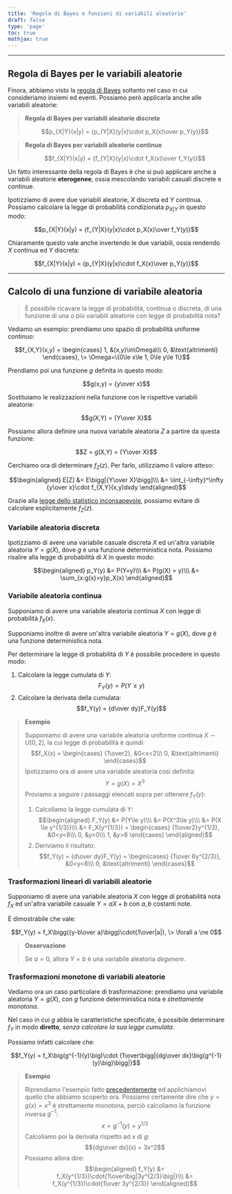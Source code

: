 ```yaml
---
title: 'Regola di Bayes e funzioni di variabili aleatorie'
draft: false
type: 'page'
toc: true
mathjax: true
---
```


---

## Regola di Bayes per le variabili aleatorie

Finora, abbiamo visto la [regola di Bayes](../conditional-prob#regola-di-bayes-e-inferenza) soltanto nel caso in cui consideriamo insiemi ed eventi. Possiamo però applicarla anche alle variabili aleatorie:

> **Regola di Bayes per variabili aleatorie discrete**
>
> $$p_{X|Y}(x|y) = {p_{Y|X}(y|x)\cdot p_X(x)\over p_Y(y)}$$

> **Regola di Bayes per variabili aleatorie continue**
>
> $$f_{X|Y}(x|y) = {f_{Y|X}(y|x)\cdot f_X(x)\over f_Y(y)}$$

Un fatto interessante della regola di Bayes è che si può applicare anche a variabili aleatorie **eterogenee**, ossia mescolando variabili casuali discrete e continue.

Ipotizziamo di avere due variabili aleatorie, $X$ discreta ed $Y$ continua. Possiamo calcolare la legge di probabilità condizionata $p_{X|Y}$ in questo modo:

$$p_{X|Y}(x|y) = {f_{Y|X}(y|x)\cdot p_X(x)\over f_Y(y)}$$

Chiaramente questo vale anche invertendo le due variabili, ossia rendendo $X$ continua ed $Y$ discreta:

$$f_{X|Y}(x|y) = {p_{Y|X}(y|x)\cdot f_X(x)\over p_Y(y)}$$

---

## Calcolo di una funzione di variabile aleatoria

> È possibile ricavare la legge di probabilità, continua o discreta, di una funzione di una o più variabili aleatorie con legge di probabilità nota?

Vediamo un esempio: prendiamo uno spazio di probabilità uniforme continuo:

$$f_{X,Y}(x,y) = \begin{cases}
1, &(x,y)\in\Omega\\\
0, &\text{altrimenti}
\end{cases}, \> \Omega=\{0\le x\le 1, 0\le y\le 1\}$$

Prendiamo poi una funzione $g$ definita in questo modo:

$$g(x,y) = {y\over x}$$

Sostituiamo le realizzazioni nella funzione con le rispettive variabili aleatorie:

$$g(X,Y) = {Y\over X}$$

Possiamo allora definire una nuova variabile aleatoria $Z$ a partire da questa funzione:

$$Z = g(X,Y) = {Y\over X}$$

Cerchiamo ora di determinare $f_Z(z)$. Per farlo, utilizziamo il valore atteso:

$$\begin{aligned}
E[Z] &= E\bigg[{Y\over X}\bigg]\\\
&= \iint_{-\infty}^\infty {y\over x}\cdot f_{X,Y}(x,y)dxdy
\end{aligned}$$

Grazie alla [legge dello statistico inconsapevole](../drv#proprietà-del-valore-atteso), possiamo evitare di calcolare esplicitamente $f_Z(z)$.

### Variabile aleatoria discreta

Ipotizziamo di avere una variabile casuale discreta $X$ ed un'altra variabile aleatoria $Y=g(X)$, dove $g$ è una funzione deterministica nota. Possiamo risalire alla legge di probabilità di $X$ in questo modo:

$$\begin{aligned}
p_Y(y) &= P(Y=y)\\\
&= P(g(X) = y)\\\
&= \sum_{x:g(x)=y}p_X(x)
\end{aligned}$$

### Variabile aleatoria continua

Supponiamo di avere una variabile aleatoria continua $X$ con legge di probabilità $f_X(x)$.

Supponiamo inoltre di avere un'altra variabile aleatoria $Y = g(X)$, dove $g$ è una funzione deterministica nota.

Per determinare la legge di probabilità di $Y$ è possibile procedere in questo modo:

1. Calcolare la legge cumulata di $Y$:$$F_Y(y) = P(Y \le y)$$
2. Calcolare la derivata della cumulata:$$f_Y(y) = {d\over dy}F_Y(y)$$

> **Esempio**
>
> Supponiamo di avere una variabile aleatoria uniforme continua $X\sim U[0,2]$, la cui legge di probabilità è quindi:
> $$f_X(x) = \begin{cases}
> {1\over2}, &0<x<2\\\
> 0, &\text{altrimenti}
> \end{cases}$$
> Ipotizziamo ora di avere una variabile aleatoria così definita:
> $$Y = g(X) = X^3$$
> Proviamo a seguire i passaggi elencati sopra per ottenere $f_Y(y)$:
> 1. Calcoliamo la legge cumulata di $Y$:$$\begin{aligned}
> F_Y(y) &= P(Y\le y)\\\
> &= P(X^3\le y)\\\
> &= P(X \le y^{1/3})\\\
> &= F_X(y^{1/3}) = \begin{cases}
> {1\over2}y^{1/3}, &0<y<8\\\
> 0, &y<0\\\
> 1, &y>8
> \end{cases}
> \end{aligned}$$
> 2. Deriviamo il risultato:$$f_Y(y) = {d\over dy}F_Y(y) = \begin{cases}
> {1\over 6y^{2/3}}, &0<y<8\\\
> 0, &\text{altrimenti} 
> \end{cases}$$

### Trasformazioni lineari di variabili aleatorie

Supponiamo di avere una variabile aleatoria $X$ con legge di probabilità nota $f_X$ ed un'altra variabile casuale $Y=aX+b$ con $a,b$ costanti note.

È dimostrabile che vale:

$$f_Y(y) = f_X\bigg({y-b\over a}\bigg)\cdot{1\over|a|}, \> \forall a \ne 0$$

> **Osservazione**
>
> Se $a=0$, allora $Y=b$ è una variabile aleatoria *degenere*.

### Trasformazioni monotone di variabili aleatorie

Vediamo ora un caso particolare di trasformazione: prendiamo una variabile aleatoria $Y=g(X)$, con $g$ funzione deterministica nota e *strettamente monotona*.

Nel caso in cui $g$ abbia le caratteristiche specificate, è possibile determinare $f_Y$ in modo **diretto**, *senza calcolare la sua legge cumulata*.

Possiamo infatti calcolare che:

$$f_Y(y) = f_X\big(g^{-1}(y)\big)\cdot {1\over\bigg|{dg\over dx}\big(g^{-1}(y)\big)\bigg|}$$

> **Esempio**
>
> Riprendiamo l'esempio fatto [precedentemente](#variabile-aleatoria-continua) ed applichiamovi quello che abbiamo scoperto ora.
> Possiamo certamente dire che $y=g(x)=x^3$ è strettamente monotona, perciò calcoliamo la funzione inversa $g^{-1}$:
> $$x = g^{-1}(y) = y^{1/3}$$
> Calcoliamo poi la derivata rispetto ad $x$ di $g$:
> $${dg\over dx}(x) = 3x^2$$
> Possiamo allora dire:
> $$\begin{aligned}
> f_Y(y) &= f_X(y^{1/3})\cdot{1\over\big|3y^{2/3}\big|}\\\
> &= f_X(y^{1/3})\cdot{1\over 3y^{2/3}}
> \end{aligned}$$
